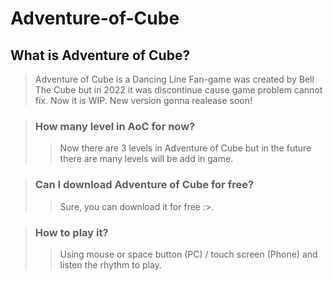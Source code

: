 # Adventure-of-Cube
## What is Adventure of Cube?
> Adventure of Cube is a Dancing Line Fan-game was created by Bell The Cube but in 2022 it was discontinue cause game problem cannot fix. Now it is WIP. New version gonna realease soon!

> ### How many level in AoC for now?
>> Now there are 3 levels in Adventure of Cube but in the future there are many levels will be add in game.

> ### Can I download Adventure of Cube for free?
>> Sure, you can download it for free :>.

> ### How to play it?
>> Using mouse or space button (PC) / touch screen (Phone) and listen the rhythm to play.
